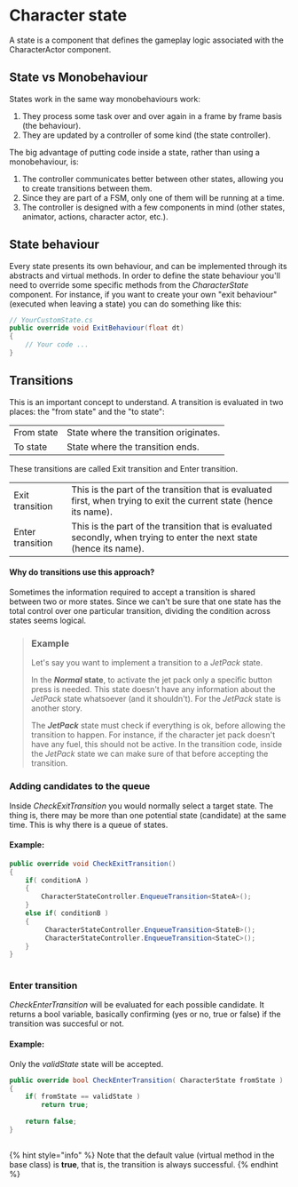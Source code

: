 # Character state

A state is a component that defines the gameplay logic associated with the CharacterActor component. 

## State vs Monobehaviour

States work in the same way monobehaviours work:

1. They process some task over and over again in a frame by frame basis \(the behaviour\).
2. They are updated by a controller of some kind \(the state controller\).

The big advantage of putting code inside a state, rather than using a monobehaviour,  is:

1. The controller communicates better between other states, allowing you to create transitions between them.
2. Since they are part of a FSM, only one of them will be running at a time.
3. The controller is designed with a few components in mind \(other states, animator, actions, character actor, etc.\).

## State behaviour

Every state presents its own behaviour, and can be implemented through its abstracts and virtual methods. In order to define the state behaviour you'll need to override some specific methods from the _CharacterState_ component. For instance, if you want to create your own "exit behaviour" \(executed when leaving a state\) you can do something like this:

```csharp
// YourCustomState.cs
public override void ExitBehaviour(float dt)
{
    // Your code ...
}
```

## Transitions

This is an important concept to understand. A transition is evaluated in two places: the "from state" and the "to state":

|  |  |
| :--- | :--- |
| From state | State where the transition originates. |
| To state | State where the transition ends. |

These transitions are called Exit transition and Enter transition.

|  |  |
| :--- | :--- |
| Exit transition | This is the part of the transition that is evaluated first, when trying to exit the current state \(hence its name\). |
| Enter transition | This is the part of the transition that is evaluated secondly, when trying to enter the next state \(hence its name\). |

#### Why do transitions use this approach? 

Sometimes the information required to accept a transition is shared between two or more states. Since we can't be sure that one state has the total control over one particular transition, dividing the condition across states seems logical.

> ### Example
>
> Let's say you want to implement a transition to a _JetPack_ state.
>
> In the _**Normal**_ **state**, to activate the jet pack only a specific button press is needed. This state doesn't have any information about the _JetPack_ state whatsoever \(and it shouldn't\). For the _JetPack_ state is another story. 
>
> The _**JetPack**_ state must check if everything is ok, before allowing the transition to happen. For instance, if the character jet pack doesn't have any fuel, this should not be active. In the transition code, inside the _JetPack_ state we can make sure of that before accepting the transition.

### Adding candidates to the queue

Inside _CheckExitTransition_ you would normally select a target state. The thing is, there may be more than one potential state \(candidate\) at the same time. This is why there is a queue of states.

#### Example:

```csharp
public override void CheckExitTransition()
{
    if( conditionA )
    {
        CharacterStateController.EnqueueTransition<StateA>();
    }
    else if( conditionB )
    {
         CharacterStateController.EnqueueTransition<StateB>();
         CharacterStateController.EnqueueTransition<StateC>();       
    }
}
    
```

### Enter transition

_CheckEnterTransition_ will be evaluated for each possible candidate. It returns a bool variable, basically confirming \(yes or no, true or false\) if the transition was succesful or not. 

#### Example:

Only the _validState_ state will be accepted.

```csharp
public override bool CheckEnterTransition( CharacterState fromState )
{
    if( fromState == validState )
        return true;
    
    return false;
}
    
```

{% hint style="info" %}
Note that the default value \(virtual method in the base class\) is **true**, that is, the transition is always successful.
{% endhint %}

